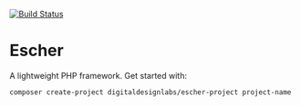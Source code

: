 [![Build Status](https://travis-ci.org/digitaldesignlabs/escher.svg?branch=master)](https://travis-ci.org/digitaldesignlabs/escher)

Escher
======

A lightweight PHP framework. Get started with:

```bash
composer create-project digitaldesignlabs/escher-project project-name
```
